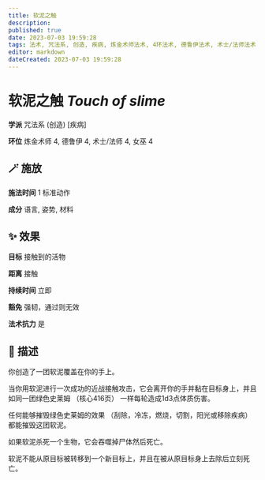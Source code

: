 ```yaml
---
title: 软泥之触
description: 
published: true
date: 2023-07-03 19:59:28
tags: 法术, 咒法系, 创造, 疾病, 炼金术师法术, 4环法术, 德鲁伊法术, 术士/法师法术, 女巫法术
editor: markdown
dateCreated: 2023-07-03 19:59:28
---
```


# **软泥之触** *Touch of slime*

**学派** 咒法系 (创造) \[疾病\] 

**环位** 炼金术师 4, 德鲁伊 4, 术士/法师 4, 女巫 4

## 🪄 施放

**施法时间** 1 标准动作

**成分** 语言, 姿势, 材料

## ✨ 效果 

**目标** 接触到的活物 

**距离** 接触  

**持续时间** 立即 

**豁免** 强韧，通过则无效

**法术抗力** 是

## 📖 描述

你创造了一团软泥覆盖在你的手上。

当你用软泥进行一次成功的近战接触攻击，它会离开你的手并黏在目标身上，并且如同一团绿色史莱姆 （核心416页） 一样每轮造成1d3点体质伤害。

任何能够摧毁绿色史莱姆的效果 （刮除，冷冻，燃烧，切割，阳光或移除疾病） 都能摧毁这团软泥。

如果软泥杀死一个生物，它会吞噬掉尸体然后死亡。

软泥不能从原目标被转移到一个新目标上，并且在被从原目标身上去除后立刻死亡。
    
